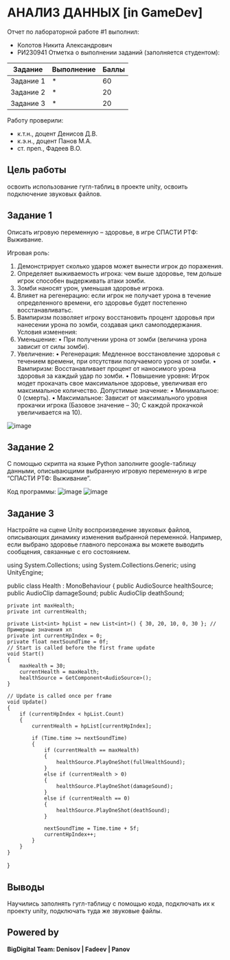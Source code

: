 # АНАЛИЗ ДАННЫХ [in GameDev]
Отчет по лабораторной работе #1 выполнил:
- Колотов Никита Александрович
- РИ230941
Отметка о выполнении заданий (заполняется студентом):

| Задание | Выполнение | Баллы |
| ------ | ------ | ------ |
| Задание 1 | * | 60 |
| Задание 2 | *| 20 |
| Задание 3 | * | 20 |

Работу проверили:
- к.т.н., доцент Денисов Д.В.
- к.э.н., доцент Панов М.А.
- ст. преп., Фадеев В.О.

## Цель работы
освоить использование гугл-таблиц в проекте unity, освоить подключение звуковых файлов.

## Задание 1
Описать игровую переменную – здоровье, в игре СПАСТИ РТФ: Выживание.

Игровая роль:
1.	Демонстрирует сколько ударов может вынести игрок до поражения.
2.	Определяет выживаемость игрока: чем выше здоровье, тем дольше игрок способен выдерживать атаки зомби.
3.	Зомби наносят урон, уменьшая здоровье игрока.
4.	Влияет на регенерацию: если игрок не получает урона в течение определенного времени, его здоровье будет постепенно восстанавливатьс.
5.	Вампиризм позволяет игроку восстановить процент здоровья при нанесении урона по зомби, создавая цикл самоподдержания.
Условия изменения:
1.	Уменьшение:
•	При получении урона от зомби (величина урона зависит от силы зомби).
2.	Увеличение:
•	Регенерация: Медленное восстановление здоровья с течением времени, при отсутствии получаемого урона от зомби.
•	Вампиризм: Восстанавливает процент от наносимого урона здоровья за каждый удар по зомби.
•	Повышение уровня: Игрок модет прокачать свое максимальное здоровье, увеличивая его максимальное количество.
Допустимые значение:
•	Минимальное: 0 (смерть).
•	Максимальное: Зависит от максимального уровня прокачки игрока (Базовое значение – 30; С каждой прокачкой увеличивается на 10).

![image](https://github.com/user-attachments/assets/12bc9b26-86f9-427e-b878-ea06f40ae108)



## Задание 2
С помощью скрипта на языке Python заполните google-таблицу данными, описывающими выбранную игровую переменную в игре “СПАСТИ РТФ: Выживание”.

Код программы:
![image](https://github.com/user-attachments/assets/fd581625-9283-4e62-b620-67cf99d5162d)
![image](https://github.com/user-attachments/assets/07a51973-09b6-4514-a00a-4d9afe183b32)





## Задание 3
Настройте на сцене Unity воспроизведение звуковых файлов, описывающих динамику изменения выбранной переменной. Например, если выбрано здоровье главного персонажа вы можете выводить сообщения, связанные с его состоянием.

using System.Collections;
using System.Collections.Generic;
using UnityEngine;

public class Health : MonoBehaviour
{
    public AudioSource healthSource; 
    public AudioClip damageSound;
    public AudioClip deathSound;

    private int maxHealth;
    private int currentHealth;

    private List<int> hpList = new List<int>() { 30, 20, 10, 0, 30 }; // Примерные значения хп
    private int currentHpIndex = 0; 
    private float nextSoundTime = 0f; 
    // Start is called before the first frame update
    void Start()
    {
        maxHealth = 30;
        currentHealth = maxHealth;
        healthSource = GetComponent<AudioSource>(); 
    }

    // Update is called once per frame
    void Update()
    {
        if (currentHpIndex < hpList.Count)
        {
            currentHealth = hpList[currentHpIndex]; 

            if (Time.time >= nextSoundTime)
            {
                if (currentHealth == maxHealth)
                {
                    healthSource.PlayOneShot(fullHealthSound);
                }
                else if (currentHealth > 0)
                {
                    healthSource.PlayOneShot(damageSound);
                }
                else if (currentHealth == 0)
                {
                    healthSource.PlayOneShot(deathSound);
                }

                nextSoundTime = Time.time + 5f; 
                currentHpIndex++; 
            }
        }
    }
}


## Выводы
Научились заполнять гугл-таблицу с помощью кода, подключать их к проекту unity, подключать туда же звуковые файлы.

## Powered by

**BigDigital Team: Denisov | Fadeev | Panov**
